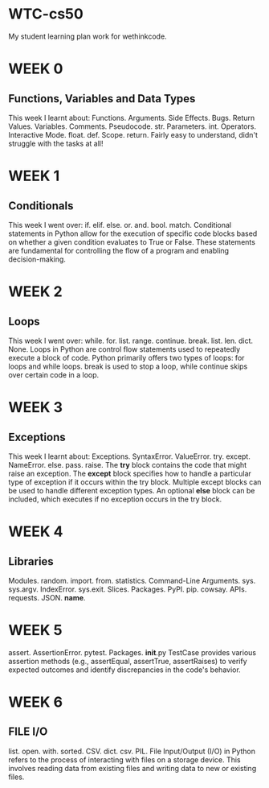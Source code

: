 # WTC-cs50
My student learning plan work for wethinkcode.

# WEEK 0
## Functions, Variables and Data Types
This week I learnt about: Functions. Arguments. Side Effects. Bugs. Return Values. Variables. Comments. Pseudocode. str. Parameters. int. Operators. Interactive Mode. float. def. Scope. return.
Fairly easy to understand, didn't struggle with the tasks at all!

# WEEK 1
## Conditionals
This week I went over: if. elif. else. or. and. bool. match.
Conditional statements in Python allow for the execution of specific code blocks based on whether a given condition evaluates to True or False. These statements are fundamental for controlling the flow of a program and enabling decision-making.

# WEEK 2
## Loops

This week I went over: while. for. list. range. continue. break. list. len. dict. None.
Loops in Python are control flow statements used to repeatedly execute a block of code.
Python primarily offers two types of loops: for loops and while loops.
break is used to stop a loop, while continue skips over certain code in a loop.

# WEEK 3
## Exceptions
This week I learnt about: Exceptions. SyntaxError. ValueError. try. except. NameError. else. pass. raise.
The **try** block contains the code that might raise an exception.
The **except** block specifies how to handle a particular type of exception if it occurs within the try block. Multiple except blocks can be used to handle different exception types.
An optional **else** block can be included, which executes if no exception occurs in the try block.

# WEEK 4
## Libraries
Modules. random. import. from. statistics. Command-Line Arguments. sys. sys.argv. IndexError. sys.exit. Slices. Packages. PyPI. pip. cowsay. APIs. requests. JSON. __name__.

# WEEK 5
assert. AssertionError. pytest. Packages. __init__.py
TestCase provides various assertion methods (e.g., assertEqual, assertTrue, assertRaises) to verify expected outcomes and identify discrepancies in the code's behavior.

# WEEK 6
## FILE I/O
list. open. with. sorted. CSV. dict. csv. PIL.
File Input/Output (I/O) in Python refers to the process of interacting with files on a storage device. This involves reading data from existing files and writing data to new or existing files.
